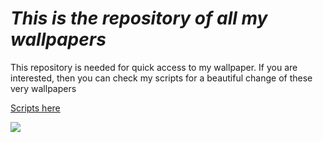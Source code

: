 # ***This is the repository of all my wallpapers***

This repository is needed for quick access to my wallpaper. If you are interested, then you can check my scripts for a beautiful change of these very wallpapers

[Scripts here](https://github.com/na-ze/dotfiles/tree/main/hypr/scripts)

![](https://celes.club/uploads/posts/2022-06/thumbs/1654215124_9-celes-club-p-anime-oboi-vindovs-krasivie-13.jpg](https://raw.githubusercontent.com/na-ze/wallpapers/main/extinct-volcano.jpg)https://raw.githubusercontent.com/na-ze/wallpapers/main/extinct-volcano.jpg)

